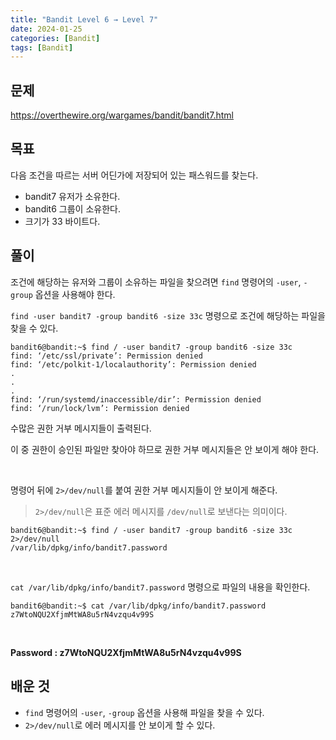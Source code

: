 ```yaml
---
title: "Bandit Level 6 → Level 7"
date: 2024-01-25
categories: [Bandit]
tags: [Bandit]
---
```


## 문제
<https://overthewire.org/wargames/bandit/bandit7.html>

## 목표
다음 조건을 따르는 서버 어딘가에 저장되어 있는 패스워드를 찾는다.  
- bandit7 유저가 소유한다.
- bandit6 그룹이 소유한다.
- 크기가 33 바이트다.

## 풀이
조건에 해당하는 유저와 그룹이 소유하는 파일을 찾으려면 `find` 명령어의 `-user`, `-group` 옵션을 사용해야 한다.  

`find -user bandit7 -group bandit6 -size 33c` 명령으로 조건에 해당하는 파일을 찾을 수 있다.

```shell
bandit6@bandit:~$ find / -user bandit7 -group bandit6 -size 33c
find: ‘/etc/ssl/private’: Permission denied
find: ‘/etc/polkit-1/localauthority’: Permission denied
.
.
.
find: ‘/run/systemd/inaccessible/dir’: Permission denied
find: ‘/run/lock/lvm’: Permission denied
```
수많은 권한 거부 메시지들이 출력된다.  

이 중 권한이 승인된 파일만 찾아야 하므로 권한 거부 메시지들은 안 보이게 해야 한다.  

&nbsp;  

명령어 뒤에 `2>/dev/null`를 붙여 권한 거부 메시지들이 안 보이게 해준다.
> `2>/dev/null`은 표준 에러 메시지를 `/dev/null`로 보낸다는 의미이다.

```shell
bandit6@bandit:~$ find / -user bandit7 -group bandit6 -size 33c 2>/dev/null
/var/lib/dpkg/info/bandit7.password
```  

&nbsp;  

`cat /var/lib/dpkg/info/bandit7.password` 명령으로 파일의 내용을 확인한다.

```shell
bandit6@bandit:~$ cat /var/lib/dpkg/info/bandit7.password
z7WtoNQU2XfjmMtWA8u5rN4vzqu4v99S
```  

&nbsp;  

**Password : z7WtoNQU2XfjmMtWA8u5rN4vzqu4v99S**

## 배운 것
- `find` 명령어의 `-user`, `-group` 옵션을 사용해 파일을 찾을 수 있다.
- `2>/dev/null`로 에러 메시지를 안 보이게 할 수 있다.